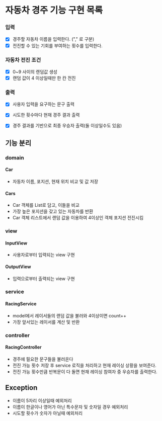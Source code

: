 # 자동차 경주 기능 구현 목록

### 입력
- [x] 경주할 자동차 이름을 입력한다. ("," 로 구분)
- [x] 전진할 수 있는 기회를 부여하는 횟수를 입력한다.

### 자동차 전진 조건
- [x] 0~9 사이의 랜덤값 생성
- [x] 랜덤 값이 4 이상일때만 한 칸 전진

### 출력
- [x] 사용자 입력을 요구하는 문구 출력
- [x] 시도한 횟수마다 현재 경주 결과 출력
- [x] 경주 결과를 기반으로 최종 우승자 출력(둘 이상일수도 있음)


## 기능 분리

### domain
#### Car
- 자동차 이름, 포지션, 현재 위치 비교 및 값 저장
#### Cars
- Car 객체를 List로 담고, 이들을 비교
- 가장 높은 포지션을 갖고 있는 자동차를 반환
- Car 객체 리스트에서 랜덤 값을 이용하여 4이상인 객체 포지션 전진시킴
### view
#### InputView
- 사용자로부터 입력되는 view 구현
#### OutputView
- 입력으로부터 출력되는 view 구현

### service
#### RacingService
- model에서 레이서들의 랜덤 값을 불러와 4이상이면 count++
- 가장 앞서있는 레이서를 계산 및 반환

### controller
#### RacingController
- 경주에 필요한 문구들을 불러온다
- 전진 가능 횟수 저장 후 service 로직을 처리하고 현재 레이싱 상황을 보여준다.
- 전진 가능 횟수만큼 반복문이 다 돌면 현재 레이싱 참여자 중 우승자를 출력한다.

## Exception
- 이름이 5자리 이상일때 예외처리
- 이름이 한글이나 영어가 아닌 특수문자 및 숫자일 경우 예외처리
- 시도할 횟수가 숫자가 아닐때 예외처리

